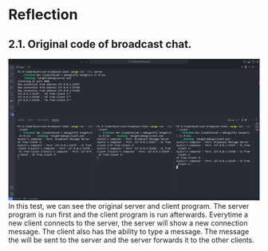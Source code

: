 # Reflection

## 2.1. Original code of broadcast chat.

![Broadcast chat server & 3 clients](assets/1.png)
In this test, we can see the original server and client program. The server program is run first and the client program is run afterwards. Everytime a new client connects to the server, the server will show a new connection message. The client also has the ability to type a message. The message the will be sent to the server and the server forwards it to the other clients.
